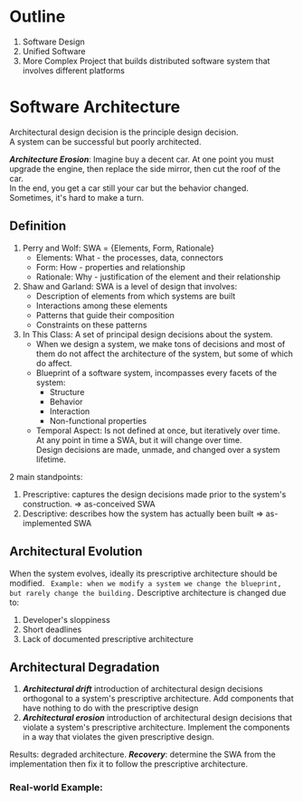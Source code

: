 # Outline
1. Software Design
1. Unified Software
1. More Complex Project that builds distributed software system that involves different platforms

# Software Architecture
Architectural design decision is the principle design decision.  
A system can be successful but poorly architected.

***Architecture Erosion***: 
Imagine buy a decent car. At one point you must upgrade the engine, then replace the side mirror, then cut the roof of the car.\
In the end, you get a car still your car but the behavior changed. Sometimes, it's hard to make a turn. 

## Definition
1. Perry and Wolf: SWA = {Elements, Form, Rationale}
    *  Elements: What - the processes, data, connectors
    *  Form: How - properties and relationship
    *  Rationale: Why - justification of the element and their relationship
1. Shaw and Garland: SWA is a level of design that involves:
    *  Description of elements from which systems are built
    *  Interactions among these elements
    *  Patterns that guide their composition
    *  Constraints on these patterns
1. In This Class: A set of principal design decisions about the system. 
    * When we design a system, we make tons of decisions and most of them do not affect the architecture of the system, but some of which do affect.
    * Blueprint of a software system, incompasses every facets of the system:
        * Structure
        * Behavior
        * Interaction
        * Non-functional properties
    * Temporal Aspect: Is not defined at once, but iteratively over time. \
    At any point in time a SWA, but it will change over time. \
    Design decisions are made, unmade, and changed over a system lifetime.

2 main standpoints:
1. Prescriptive: captures the design decisions made prior to the system's construction. => as-conceived SWA 
1. Descriptive: describes how the system has actually been built => as-implemented SWA

## Architectural Evolution
When the system evolves, ideally its prescriptive architecture should be modified.
` Example: when we modify a system we change the blueprint, but rarely change the building.`
Descriptive architecture is changed due to:
1. Developer's sloppiness
1. Short deadlines
1. Lack of documented prescriptive architecture

## Architectural Degradation
1. ***Architectural drift*** introduction of architectural design decisions orthogonal to a system's prescriptive architecture. Add components that have nothing to do with the prescriptive design
1. ***Architectural erosion*** introduction of architectural design decisions that violate a system's prescriptive architecture. Implement the components in a way that violates the given prescriptive design.

Results: degraded architecture.
***Recovery***: determine the SWA from the implementation then fix it to follow the prescriptive architecture.

### Real-world Example: 
